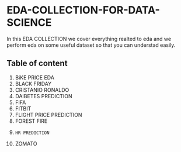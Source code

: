 # EDA-COLLECTION-FOR-DATA-SCIENCE


In this EDA COLLECTION we cover everything realted to eda and we perform eda on some useful dataset so that you can understad easily.

## Table of content

 1) BiKE PRICE EDA
 2) BLACK FRIDAY
 3) CRISTANIO RONALDO
 4) DAIBETES PREDICTION
 5)  FIFA
 6) FITBIT
 7)  FLIGHT PRICE PREDICTION
 8)   FOREST FIRE
 9)     HR PREDICTION
 10)   ZOMATO
 
 
 
   
 
